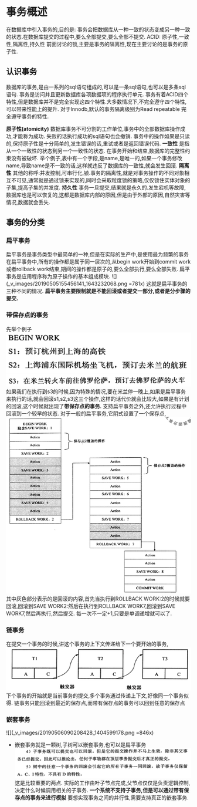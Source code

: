 # 事务概述
在数据库中引入事务的,目的是:
事务会把数据库从一种一致的状态变成另一种一致的状态.在数据库提交的过程中,要么全部提交,要么全部不提交.
ACID:
原子性,一致性,隔离性,持久性
前面讨论的锁,主要是事务的隔离性,现在主要讨论的是事务的原子性.
## 认识事务
数据库的事务,是由一系列的sql语句组成的,可以是一条sql语句,也可以是多条sql语句.
事务是访问并且更新数据库各项数据项的程序执行单元.
事务有着ACID四个特性,但是数据库并不是完全实现这四个特性.大多数情况下,不完全遵守四个特性,可以带来性能上的提升.
对于Innodb,默认的事务隔离级别为Read repeatable 完全遵守事务的特性.

**原子性(atomicity)**
数据库事务不可分割的工作单位,事务中的全部数据库操作成功,才能称为成功.
失败的话执行成功的sql语句也会撤销.
事务中的操作如果是只读的,保持原子性是十分简单的,发生错误的话,重试或者是返回错误代码.
**一致性**
是指从一个一致性的状态到另一个一致性的状态.
在事务开始和结束,数据库的完整性约束没有被破坏.
举个例子,表中有一个字段,是name,是唯一的,如果一个事务修改name,导致name是不一致的话,这样就违反了数据库的一致性,就会发生回滚.
**隔离性**
其他的称呼:并发控制,可串行化,锁.事务的隔离性,就是对事务操作的不同对象相互不可见,通常就是通过锁来实现的,同时会采取粒度锁的策略,仅仅锁住实体对象的子集,提高子集的并发度.
**持久性**
事务一旦提交,结果就是永久的.发生宕机等故障,数据库也是可以恢复的,这都是数据库内部的原因,但是由于外部的原因,自然灾害等情况,数据就会丢失.

## 事务的分类
### 扁平事务
扁平事务是事务类型中最简单的一种,但是在实际的生产中,是使用最为频繁的事务
在扁平事务中,所有的操作都是属于同一层次的,从begin work开始到commit work或者rollback work结束,期间的操作都是原子的,要么全部执行,要么全部失败.
扁平事务是应用程序称为原子操作的基本组成模块.
![](_v_images/20190505155456141_1643232068.png =781x)
这就是扁平事务的三种不同的情况.
**扁平事务主要限制就是不能回滚或者提交一部分,或者是分步骤的提交.**


### 带保存点的事务
先举个例子
![](_v_images/20190505155721798_688606068.png)
![](_v_images/20190505155730625_595051710.png)
如果我们在执行到s3的时候,因为特殊的情况,要在米兰停一晚上,如果是扁平事务来执行的话,就会回滚s1,s2,s3这三个操作,这样的话代价就会比较大,如果是有计划的回滚,这个时候就出现了**带保存点的事务**.
支持扁平事务之外,还允许执行过程中回滚到一个较早的状态.
对于一般的扁平事务,它阴式设置了一个保存点,
![](_v_images/20190506085402422_698576895.png)
其中灰色部分表示的是回滚的内容,首先当执行到ROLLBACK WORK:2的时候就要回滚,回滚到SAVE WORK2:然后在执行到ROLLBACK WORK7,回滚到SAVE WORK7,然后再执行,然后提交.
每一次不一定+1,只要是单调递增就可以了.
### 链事务
在提交一个事务的时候,讲这个事务的上下文传递给下一个要开始的事务,
![](_v_images/20190506085913209_1082924876.png)
下个事务的开始就是当前事务的提交,多个事务通过传递上下文,好像同一个事务似得.
链事务只能回滚到最近的保存点,而带有保存点的事务可以回到任意的保存点

### 嵌套事务
![](_v_images/20190506090208428_1404599178.png =846x)
* 嵌套事务就是一颗树,子树可以嵌套事务,也可以是扁平事务
![](_v_images/20190506090337478_306299880.png)
这是比较重要的两点.
实际的工作由叶子节点完成,父节点仅仅是负责逻辑控制,决定什么时候调用相关的子事务.
**一个系统不支持子事务,但是可以通过带有保存点的事务来进行模拟**
要想实现事务之间的并行性,需要支持真正的嵌套事务.